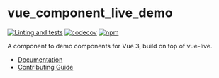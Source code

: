 # vue_component_live_demo

[![Linting and tests](https://github.com/GhentCDH/vue_component_live_demo/actions/workflows/linting_tests.yml/badge.svg?branch=main)](https://github.com/GhentCDH/vue_component_live_demo/actions/workflows/linting_tests.yml)
[![codecov](https://codecov.io/gh/GhentCDH/vue_component_live_demo/branch/main/graph/badge.svg?token=9828HMKE88)](https://codecov.io/gh/GhentCDH/vue_component_live_demo)
[![npm](https://img.shields.io/npm/v/@ghentcdh/vue-component-live_demo)](https://www.npmjs.com/package/@ghentcdh/vue-component-live_demo)

A component to demo components for Vue 3, build on top of vue-live.

* [Documentation](https://ghentcdh.github.io/vue_component_live_demo/)
* [Contributing Guide](CONTRIBUTING.md)
